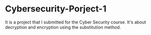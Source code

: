 # Cybersecurity-Porject-1
It is a project that I submitted for the Cyber Security course. It's about decryption and encryption using the substitution method.

